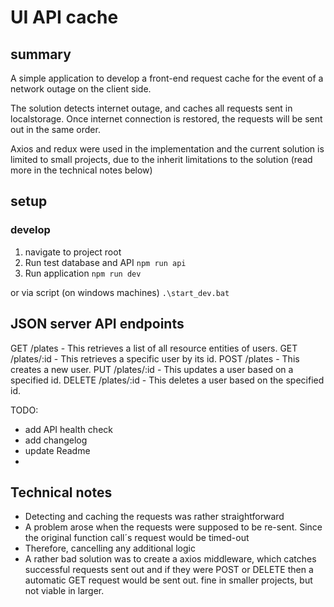 # UI API cache

## summary
A simple application to develop a front-end request cache for the event of a network outage on the client side. 

The solution detects internet outage, and caches all requests sent in localstorage. 
Once internet connection is restored, the requests will be sent out in the same order. 

Axios and redux were used in the implementation and the current solution is limited to small projects, due
to the inherit limitations to the solution (read more in the technical notes below)
## setup

### develop
1. navigate to project root
2. Run test database and API ``npm run api``
3. Run application ```npm run dev```

or via script (on windows machines)
``.\start_dev.bat``


## JSON server API endpoints

GET  /plates - This retrieves a list of all resource entities of users.
GET /plates/:id - This retrieves a specific user by its id.
POST /plates - This creates a new user.
PUT /plates/:id - This updates a user based on a specified id.
DELETE /plates/:id - This deletes a user based on the specified id.

TODO: 
- add API health check
- add changelog
- update Readme
- 


## Technical notes

- Detecting and caching the requests was rather straightforward
- A problem arose when the requests were supposed to be re-sent. Since the original function call´s request would be timed-out 
- Therefore, cancelling any additional logic
- A rather bad solution was to create a axios middleware, which catches successful requests sent out and if they were POST or DELETE
then a automatic GET request would be sent out. fine in smaller projects, but not viable in larger.